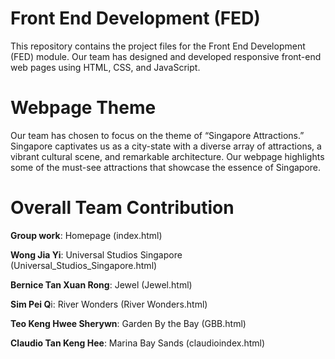 # Front End Development (FED)
This repository contains the project files for the Front End Development (FED) module. Our team has designed and developed responsive front-end web pages using HTML, CSS, and JavaScript.

# Webpage Theme
Our team has chosen to focus on the theme of “Singapore Attractions.” Singapore captivates us as a city-state with a diverse array of attractions, a vibrant cultural scene, and remarkable architecture. Our webpage highlights some of the must-see attractions that showcase the essence of Singapore.

# Overall Team Contribution
**Group work**: Homepage (index.html)

**Wong Jia Yi**: Universal Studios Singapore (Universal_Studios_Singapore.html)	

**Bernice Tan Xuan Rong**: Jewel (Jewel.html)	

**Sim Pei Q**i: River Wonders (River Wonders.html)	

**Teo Keng Hwee Sherywn**: Garden By the Bay (GBB.html)	

**Claudio Tan Keng Hee**: Marina Bay Sands (claudioindex.html)

